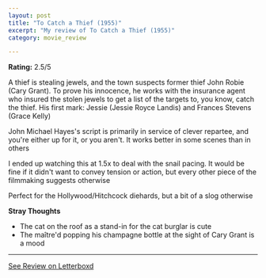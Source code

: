 ```yaml
---
layout: post
title: "To Catch a Thief (1955)"
excerpt: "My review of To Catch a Thief (1955)"
category: movie_review

---
```


**Rating:** 2.5/5

A thief is stealing jewels, and the town suspects former thief John Robie (Cary Grant). To prove his innocence, he works with the insurance agent who insured the stolen jewels to get a list of the targets to, you know, catch the thief. His first mark: Jessie (Jessie Royce Landis) and Frances Stevens (Grace Kelly)

John Michael Hayes's script is primarily in service of clever repartee, and you're either up for it, or you aren't. It works better in some scenes than in others

I ended up watching this at 1.5x to deal with the snail pacing. It would be fine if it didn't want to convey tension or action, but every other piece of the filmmaking suggests otherwise

Perfect for the Hollywood/Hitchcock diehards, but a bit of a slog otherwise 

<b>Stray Thoughts</b>
* The cat on the roof as a stand-in for the cat burglar is cute
* The maître'd popping his champagne bottle at the sight of Cary Grant is a mood

<hr>

[See Review on Letterboxd](https://boxd.it/4Fk6ST)
